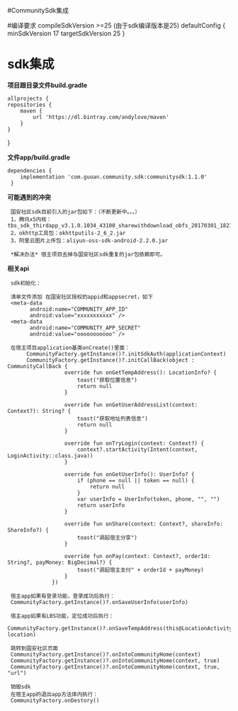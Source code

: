 #CommunitySdk集成

#编译要求
    compileSdkVersion >=25  (由于sdk编译版本是25)
     defaultConfig {
            minSdkVersion 17
            targetSdkVersion 25
        }

# sdk集成 #

**项目跟目录文件build.gradle**
 
    allprojects {
    repositories {
        maven {
            url 'https://dl.bintray.com/andylove/maven'
        }
    }
   }

**文件app/build.gradle**

    dependencies {
        implementation 'com.guoan.community.sdk:communitysdk:1.1.0'
     }
     
**可能遇到的冲突**

     国安社区sdk目前引入的jar包如下：（不断更新中。。。）
     1，腾讯x5内核：tbs_sdk_thirdapp_v3.1.0.1034_43100_sharewithdownload_obfs_20170301_182143.jar
     2，okhttp工具包：okhttputils-2_6_2.jar
     3，阿里云图片上传包：aliyun-oss-sdk-android-2.2.0.jar
  
     *解决办法* 宿主项目去掉与国安社区sdk重复的jar包依赖即可。

**相关api**

     sdk初始化：
     
     清单文件添加 在国安社区授权的appid和appsecret，如下
     <meta-data
           android:name="COMMUNITY_APP_ID"
           android:value="xxxxxxxxxxx" />
     <meta-data
           android:name="COMMUNITY_APP_SECRET"
           android:value="ooooooooooo" />
           
     在宿主项目application基类onCreate()里面：
          CommunityFactory.getInstance()?.initSdkAuth(applicationContext)
          CommunityFactory.getInstance()?.initCallBack(object : CommunityCallBack {
                      override fun onGetTempAddress(): LocationInfo? {
                          toast("获取位置信息")
                          return null
                      }
          
                      override fun onGetUserAddressList(context: Context?): String? {
                          toast("获取地址列表信息")
                          return null
                      }
          
                      override fun onTryLogin(context: Context?) {
                          context?.startActivity(Intent(context, LoginActivity::class.java))
                      }
          
                      override fun onGetUserInfo(): UserInfo? {
                          if (phone == null || token == null) {
                              return null
                          }
                          var userInfo = UserInfo(token, phone, "", "")
                          return userInfo
                      }
          
                      override fun onShare(context: Context?, shareInfo: ShareInfo?) {
                          toast("调起宿主分享")
                      }
          
                      override fun onPay(context: Context?, orderId: String?, payMoney: BigDecimal?) {
                          toast("调起宿主支付" + orderId + payMoney)
                      }
                  })
            
     宿主app如果有登录功能，登录成功后执行：
     CommunityFactory.getInstance()?.onSaveUserInfo(userInfo)
     
     宿主app如果有LBS功能，定位成功后执行：
     CommunityFactory.getInstance()?.onSaveTempAddress(this@LocationActivity, location)
     
     跳转到国安社区页面
     CommunityFactory.getInstance()?.onIntoCommunityHome(context)
     CommunityFactory.getInstance()?.onIntoCommunityHome(context, true)
     CommunityFactory.getInstance()?.onIntoCommunityHome(context, true, "url")
     
     销毁sdk
     在宿主app的退出app方法体内执行：
     CommunityFactory.onDestory()
     
     
